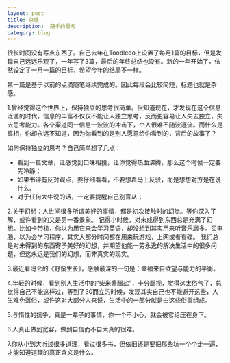 ```yaml
---
layout: post
title: 杂感
description:  随手的思考
category: blog
---
```

很长时间没有写点东西了。自己去年在Toodledo上设置了每月1篇的目标，但是发现自己远远乐观了，一年写了3篇，最后的年终总结也没有。新的一年开始了，依然设定了一月一篇的目标，希望今年的结局不一样。

第一篇是基于以前的点滴随笔继续完成的。因此每段会比较简短，标题也就是杂感。

1.曾经觉得这个世界上，保持独立的思考很简单。但知道现在，才发现在这个信息泛滥的时代，信息的丰富不仅仅不能让人独立思考，反而更容易让人失去独立，失去思考能力。各个渠道同一信息一波波的冲击下，个人很难不随波逐流。而什么是真相，你却永远不知道，因为你看到的是别人愿意给你看到的，背后的故事了？

如何保持独立的思考？自己简单想了几点：
- 看到一篇文章，让感觉到口味相投，让你觉得热血沸腾，那么这个时候一定要先冷静；
- 如果书评有反对观点，要仔细看看，不要想着马上反驳，而是想想对方是在说什么。
- 对于任何大牛说的话，一定要提醒自己别盲从；

2.关于幻想：人世间很多所谓美好的事情，都是初次接触时的幻觉。等你深入了解，或许看到的又是另一番景象。
记得小时候，对未成得到东西总是充满了幻想。比如卡带机，你以为用它来会学习英语，却没想到其实用来听音乐居多。买电脑，以为会学习程序，其实大部分时间都在用来玩游戏，上网或者看碟。
我们总是对未得到的东西寄予美好的幻想，并期望他能一劳永逸的解决生活中的很多问题，但这永远是我们的幻想，而非真实的现实。

3.最近看冯仑的《野蛮生长》，感触最深的一句是：幸福来自欲望与能力的平衡。
 
4.年轻的时候，看到别人生活中的“柴米酱醋盐”，十分鄙视，觉得这太俗气了，总觉得自己不能这样过，等到了30而立的时候，发现其实自己也不能避开这些，人生难免落俗，或许这对大部分人来说，生活中的一部分就是由这些俗事组成。

5.与惰性的抗争，真是一辈子的事情，你一个不小心，就会被它给压在身下。

6.人真正做到宽容，做到自信而不自大真的很难。

7.你从小到大听过很多道理，看过很多书，但依旧还是要把那些坑一个个走一遍，才能知道道理的真正含义是什么。


[It'web]:    http://itweb.me  "It’web"
